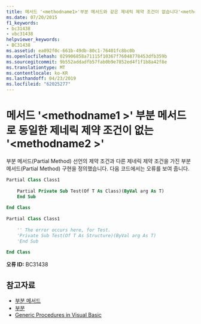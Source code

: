 ```yaml
---
title: 메서드 '<methodname1>'부분 메서드와 같은 제네릭 제약 조건이 없습니다'<methodname2>'
ms.date: 07/20/2015
f1_keywords:
- bc31438
- vbc31438
helpviewer_keywords:
- BC31438
ms.assetid: ea092f0c-661b-49db-80c1-76401fc8bc0b
ms.openlocfilehash: 029906858a71115f10367f76048778453dfb359b
ms.sourcegitcommit: 9b552addadfb57fab0b9e7852ed4f1f1b8a42f8e
ms.translationtype: MT
ms.contentlocale: ko-KR
ms.lasthandoff: 04/23/2019
ms.locfileid: "62025277"
---
```

# <a name="method-methodname1-does-not-have-the-same-generic-constraints-as-the-partial-method-methodname2"></a>메서드 '\<methodname1 >' 부분 메서드로 동일한 제네릭 제약 조건이 없는 '\<methodname2 >'
부분 메서드(Partial Method) 선언의 제약 조건과 다른 제네릭 제약 조건을 가진 부분 메서드(Partial Method) 구현을 정의했습니다. 다음 코드에서는 오류를 보여 줍니다.  
  
```vb  
Partial Class Class1  
  
    Partial Private Sub Test(Of T As Class)(ByVal arg As T)  
    End Sub  
  
End Class  
  
Partial Class Class1  
  
    '' The error occurs here, for Test.  
    'Private Sub Test(Of T As Structure)(ByVal arg As T)  
    'End Sub  
  
End Class  
```  
  
 **오류 ID:** BC31438  
  
## <a name="see-also"></a>참고자료

- [부분 메서드](../../visual-basic/programming-guide/language-features/procedures/partial-methods.md)
- [부분](../../visual-basic/language-reference/modifiers/partial.md)
- [Generic Procedures in Visual Basic](../../visual-basic/programming-guide/language-features/data-types/generic-procedures.md)
